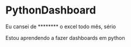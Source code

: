 # PythonDashboard

Eu cansei de ******** o excel todo mês, sério

Estou aprendendo a fazer dashboards em python

